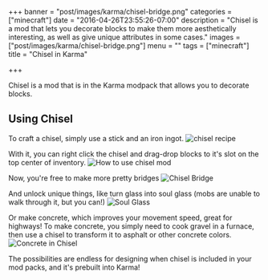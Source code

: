 +++
banner = "post/images/karma/chisel-bridge.png"
categories = ["minecraft"]
date = "2016-04-26T23:55:26-07:00"
description = "Chisel is a mod that lets you decorate blocks to make them more aesthetically interesting, as well as give unique attributes in some cases."
images = ["post/images/karma/chisel-bridge.png"]
menu = ""
tags = ["minecraft"]
title = "Chisel in Karma"

+++

Chisel is a mod that is in the Karma modpack that allows you to decorate blocks.
<!--more-->

## Using Chisel

To craft a chisel, simply use a stick and an iron ingot.
<img src="/post/images/karma/chisel-recipe.png" title="chisel recipe">

With it, you can right click the chisel and drag-drop blocks to it's slot on the top center of inventory.
<img src="/post/images/karma/chisel-usage.png" title="How to use chisel mod">

Now, you're free to make more pretty bridges
<img src="/post/images/karma/chisel-bridge.png" title="Chisel Bridge">

And unlock unique things, like turn glass into soul glass (mobs are unable to walk through it, but you can!)
<img src="/post/images/karma/soul-glass.png" title="Soul Glass">

Or make concrete, which improves your movement speed, great for highways! To make concrete, you simply need to cook gravel in a furnace, then use a chisel to transform it to asphalt or other concrete colors.
<img src="/post/images/karma/chisel-concrete.png" title="Concrete in Chisel">

The possibilities are endless for designing when chisel is included in your mod packs, and it's prebuilt into Karma!